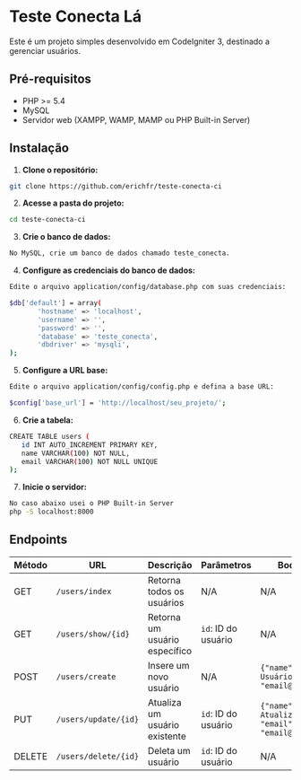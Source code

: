 
# Teste Conecta Lá

Este é um projeto simples desenvolvido em CodeIgniter 3, destinado a gerenciar usuários.

## Pré-requisitos

- PHP >= 5.4
- MySQL
- Servidor web (XAMPP, WAMP, MAMP ou PHP Built-in Server)

## Instalação

1. **Clone o repositório:**

 ```bash
 git clone https://github.com/erichfr/teste-conecta-ci
 ```
2. **Acesse a pasta do projeto:**

 ```bash
cd teste-conecta-ci
```
3. **Crie o banco de dados:**

 ```bash
 No MySQL, crie um banco de dados chamado teste_conecta.
```
4. **Configure as credenciais do banco de dados:**

 ```bash
Edite o arquivo application/config/database.php com suas credenciais:

$db['default'] = array(
		'hostname' => 'localhost',
		'username' => '',
		'password' => '',
		'database' => 'teste_conecta',
		'dbdriver' => 'mysqli',
);
```
5. **Configure a URL base:**

 ```bash
Edite o arquivo application/config/config.php e defina a base URL:

$config['base_url'] = 'http://localhost/seu_projeto/';
```
6. **Crie a tabela:**

 ```bash
CREATE TABLE users (
    id INT AUTO_INCREMENT PRIMARY KEY,
    name VARCHAR(100) NOT NULL,
    email VARCHAR(100) NOT NULL UNIQUE
);
```
7. **Inicie o servidor:**

 ```bash
No caso abaixo usei o PHP Built-in Server
php -S localhost:8000
```
## Endpoints

| Método | URL                         	| Descrição                                      | Parâmetros                   | Body (JSON)                                      |
|--------|-----------------------------	|------------------------------------------------|------------------------------|--------------------------------------------------|
| GET    | `/users/index`              	| Retorna todos os usuários                      | N/A                          | N/A                                              |
| GET    | `/users/show/{id}`          	| Retorna um usuário específico                  | `id`: ID do usuário          | N/A                                              |
| POST   | `/users/create`        			| Insere um novo usuário                         | N/A                          | `{"name": "Nome do Usuário", "email": "email@exemplo.com"}` |
| PUT    | `/users/update/{id}`   | Atualiza um usuário existente                  | `id`: ID do usuário          | `{"name": "Nome Atualizado", "email": "email@exemplo.com"}` |
| DELETE | `/users/delete/{id}`   | Deleta um usuário                              | `id`: ID do usuário          | N/A                                              |

